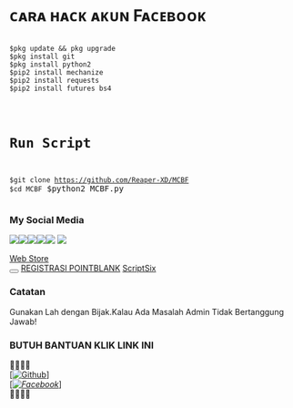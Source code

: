 # ᴄᴀʀᴀ ʜᴀᴄᴋ ᴀᴋᴜɴ Fᴀᴄᴇʙᴏᴏᴋ
<pre><code>
$pkg update && pkg upgrade
$pkg install git
$pkg install python2
$pip2 install mechanize
$pip2 install requests
$pip2 install futures bs4
</pre></code>
<code><pre>
# Run Script
$git clone https://github.com/Reaper-XD/MCBF
$cd MCBF</li></code>
$python2 MCBF.py
</code></pre>
### My Social Media
[![](https://img.shields.io/badge/Github-blue?logo=Github&logoColor=green&labelColor=black)](https://github.com/Reaper-XD)[![](https://img.shields.io/badge/Facebook-blue?logo=Facebook&logoColor=red&labelColor=black)](https://www.facebook.com/ReaperXD277)[![](https://img.shields.io/badge/Instagram-green?logo=Instagram&logoColor=yellow&labelColor=orange)](https://www.instagram.com/ferdik_reza/)[![](https://img.shields.io/badge/Youtube-blue?logo=Facebook&logoColor=purple&labelColor=black)](https://www.youtube.com/channel/UC5zJsltM9leQwjvYqrA_r5Q)[![](https://img.shields.io/badge/Tiktok-blue?logo=Facebook&logoColor=yellow&labelColor=black)](https://www.tiktok.com/@reaperxd21?lang=id-ID)
[![](https://img.shields.io/badge/TokenFb-red?logo=TokenFb&logoColor=red&labelColor=white)](https://chrome.google.com/webstore/detail/get-facebook-access-token/coaoigakadjdinfmepjlhfiichelcjpn?hl=en)
<a class="md-tile" data-rid="2" data-pos="1" href="https://chrome.google.com/webstore?hl=en" aria-label="Web Store" title="Web Store" draggable="false"><div class="md-tile-inner"><img class="md-icon" title="" alt="" src="chrome-search://ntpicon/?size=24%401x&amp;url=https%3A%2F%2Fchrome.google.com%2Fwebstore%3Fhl%3Den"><div class="md-title" style="direction: ltr;"><span>Web Store</span></div></div><button class="md-menu md-edit-menu" title="Edit shortcut" aria-label="Edit shortcut Web Store"></button></a>
<a href="https://www.pointblank.id/member/signup" title="#TUTORIAL REGISTRASI">REGISTRASI POINTBLANK</a>
<a href="https://github.com/Reaper-XD/ScriptSix" rel="nofollow noopener" target="_script">ScriptSix</a>
### Catatan
Gunakan Lah dengan Bijak.Kalau Ada Masalah Admin Tidak Bertanggung Jawab!
### BUTUH BANTUAN KLIK LINK INI
<b>🔰🔰🔰🔰</b>
<br>[[![Github](https://img.shields.io/badge/Github-[REZA_ALFAUZAN]-green?style=flat-square&logo=GITHUBlogoColor=blue&labelColor=yellow)](https://github.com/Reaper-XD)] <br>[_[![Facebook](https://img.shields.io/badge/Facebook-REZA_ALFAUZAN]-yellow?style=flat-square&logo=facebooklogoColor=gray&labelColor=red)](https://www.facebook.com/Reaper-XD277)_]<br><b>🔰🔰🔰🔰</b>
